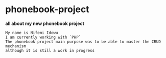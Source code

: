 # **phonebook-project**
**all about my new phonebook project**
```
My name is Nifemi Idowu 
I am currently working with `PHP`
The phonebook project main purpose was to be able to master the CRUD mechanism
although it is still a work in progress
```

